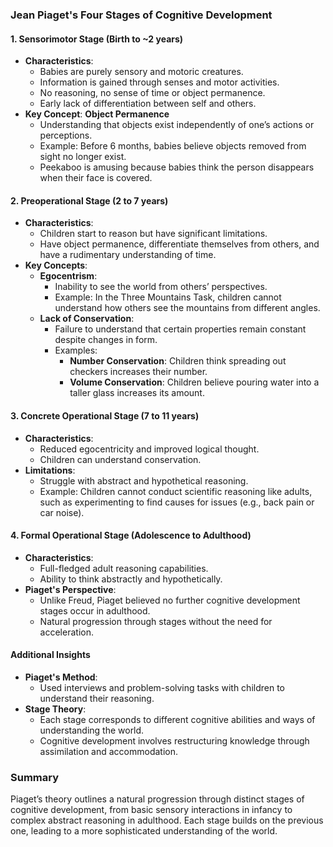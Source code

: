 ### Jean Piaget's Four Stages of Cognitive Development

#### 1. Sensorimotor Stage (Birth to ~2 years)
- **Characteristics**:
  - Babies are purely sensory and motoric creatures.
  - Information is gained through senses and motor activities.
  - No reasoning, no sense of time or object permanence.
  - Early lack of differentiation between self and others.
- **Key Concept**: **Object Permanence**
  - Understanding that objects exist independently of one’s actions or perceptions.
  - Example: Before 6 months, babies believe objects removed from sight no longer exist.
  - Peekaboo is amusing because babies think the person disappears when their face is covered.

#### 2. Preoperational Stage (2 to 7 years)
- **Characteristics**:
  - Children start to reason but have significant limitations.
  - Have object permanence, differentiate themselves from others, and have a rudimentary understanding of time.
- **Key Concepts**:
  - **Egocentrism**:
    - Inability to see the world from others’ perspectives.
    - Example: In the Three Mountains Task, children cannot understand how others see the mountains from different angles.
  - **Lack of Conservation**:
    - Failure to understand that certain properties remain constant despite changes in form.
    - Examples:
      - **Number Conservation**: Children think spreading out checkers increases their number.
      - **Volume Conservation**: Children believe pouring water into a taller glass increases its amount.

#### 3. Concrete Operational Stage (7 to 11 years)
- **Characteristics**:
  - Reduced egocentricity and improved logical thought.
  - Children can understand conservation.
- **Limitations**:
  - Struggle with abstract and hypothetical reasoning.
  - Example: Children cannot conduct scientific reasoning like adults, such as experimenting to find causes for issues (e.g., back pain or car noise).

#### 4. Formal Operational Stage (Adolescence to Adulthood)
- **Characteristics**:
  - Full-fledged adult reasoning capabilities.
  - Ability to think abstractly and hypothetically.
- **Piaget's Perspective**:
  - Unlike Freud, Piaget believed no further cognitive development stages occur in adulthood.
  - Natural progression through stages without the need for acceleration.

#### Additional Insights
- **Piaget's Method**:
  - Used interviews and problem-solving tasks with children to understand their reasoning.
- **Stage Theory**:
  - Each stage corresponds to different cognitive abilities and ways of understanding the world.
  - Cognitive development involves restructuring knowledge through assimilation and accommodation.

### Summary
Piaget’s theory outlines a natural progression through distinct stages of cognitive development, from basic sensory interactions in infancy to complex abstract reasoning in adulthood. Each stage builds on the previous one, leading to a more sophisticated understanding of the world.
